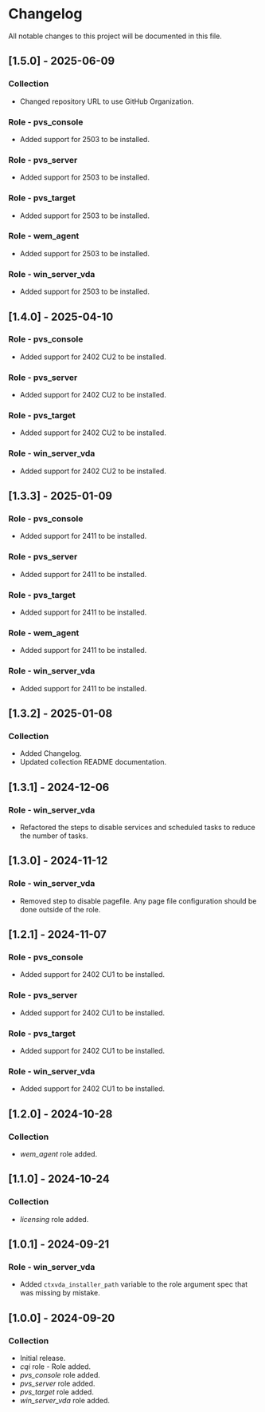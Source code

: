 # Changelog

All notable changes to this project will be documented in this file.

## [1.5.0] - 2025-06-09

### Collection

- Changed repository URL to use GitHub Organization.

### Role - pvs_console

- Added support for 2503 to be installed.

### Role - pvs_server

- Added support for 2503 to be installed.

### Role - pvs_target

- Added support for 2503 to be installed.

### Role - wem_agent

- Added support for 2503 to be installed.

### Role - win_server_vda

- Added support for 2503 to be installed.

## [1.4.0] - 2025-04-10

### Role - pvs_console

- Added support for 2402 CU2 to be installed.

### Role - pvs_server

- Added support for 2402 CU2 to be installed.

### Role - pvs_target

- Added support for 2402 CU2 to be installed.

### Role - win_server_vda

- Added support for 2402 CU2 to be installed.

## [1.3.3] - 2025-01-09

### Role - pvs_console

- Added support for 2411 to be installed.

### Role - pvs_server

- Added support for 2411 to be installed.

### Role - pvs_target

- Added support for 2411 to be installed.

### Role - wem_agent

- Added support for 2411 to be installed.

### Role - win_server_vda

- Added support for 2411 to be installed.

## [1.3.2] - 2025-01-08

### Collection

- Added Changelog.
- Updated collection README documentation.

## [1.3.1] - 2024-12-06

### Role - win_server_vda

- Refactored the steps to disable services and scheduled tasks to reduce the number of tasks.

## [1.3.0] - 2024-11-12

### Role - win_server_vda

- Removed step to disable pagefile. Any page file configuration should be done outside of the role.

## [1.2.1] - 2024-11-07

### Role - pvs_console

- Added support for 2402 CU1 to be installed.

### Role - pvs_server

- Added support for 2402 CU1 to be installed.

### Role - pvs_target

- Added support for 2402 CU1 to be installed.

### Role - win_server_vda

- Added support for 2402 CU1 to be installed.

## [1.2.0] - 2024-10-28

### Collection

- *wem_agent* role added.

## [1.1.0] - 2024-10-24

### Collection

- *licensing* role added.

## [1.0.1] - 2024-09-21

### Role - win_server_vda

- Added `ctxvda_installer_path` variable to the role argument spec that was missing by mistake.

## [1.0.0] - 2024-09-20

### Collection

- Initial release.
- *cqi* role - Role added.
- *pvs_console* role added.
- *pvs_server* role added.
- *pvs_target* role added.
- *win_server_vda* role added.
